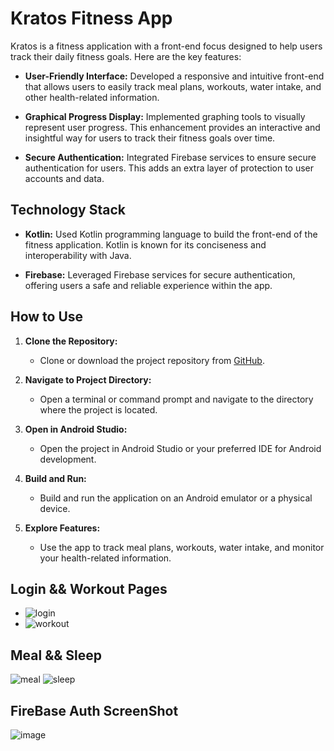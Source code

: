 # Kratos Fitness App

Kratos is a fitness application with a front-end focus designed to help users track their daily fitness goals. Here are the key features:

- **User-Friendly Interface:** Developed a responsive and intuitive front-end that allows users to easily track meal plans, workouts, water intake, and other health-related information.

- **Graphical Progress Display:** Implemented graphing tools to visually represent user progress. This enhancement provides an interactive and insightful way for users to track their fitness goals over time.

- **Secure Authentication:** Integrated Firebase services to ensure secure authentication for users. This adds an extra layer of protection to user accounts and data.

## Technology Stack

- **Kotlin:** Used Kotlin programming language to build the front-end of the fitness application. Kotlin is known for its conciseness and interoperability with Java.

- **Firebase:** Leveraged Firebase services for secure authentication, offering users a safe and reliable experience within the app.

## How to Use

1. **Clone the Repository:**
   - Clone or download the project repository from [GitHub](your-github-repo-link).

2. **Navigate to Project Directory:**
   - Open a terminal or command prompt and navigate to the directory where the project is located.

3. **Open in Android Studio:**
   - Open the project in Android Studio or your preferred IDE for Android development.

4. **Build and Run:**
   - Build and run the application on an Android emulator or a physical device.

5. **Explore Features:**
   - Use the app to track meal plans, workouts, water intake, and monitor your health-related information.



  

## Login && Workout Pages
 - ![login](https://github.com/Deeksha0301/Kratos/assets/92042650/cc97a2b5-763e-4f69-9516-f43ca57432ac)
 - ![workout](https://github.com/Deeksha0301/Kratos/assets/92042650/41484a39-72a8-4dae-b21e-ab365e50ceec)
## Meal && Sleep
![meal](https://github.com/Deeksha0301/Kratos/assets/92042650/7f902f9a-1a24-48af-a7ab-7a4b4b417057)
![sleep](https://github.com/Deeksha0301/Kratos/assets/92042650/7e7c0dde-7a82-4026-87aa-c5e5efb49352)

## FireBase Auth ScreenShot
![image](https://github.com/Deeksha0301/Kratos/assets/92042650/c8a450a4-e3d8-48a2-b715-5ddec282a145)

